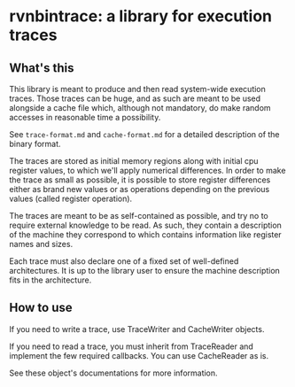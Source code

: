 # rvnbintrace: a library for execution traces

## What's this

This library is meant to produce and then read system-wide execution traces. Those traces can be huge, and as such are
meant to be used alongside a cache file which, although not mandatory, do make random accesses in reasonable time a
possibility.

See `trace-format.md` and `cache-format.md` for a detailed description of the binary format.

The traces are stored as initial memory regions along with initial cpu register values, to which we'll apply numerical differences. In order to make the trace as small as possible, it is possible to store register differences either as
brand new values or as operations depending on the previous values (called register operation).

The traces are meant to be as self-contained as possible, and try no to require external knowledge to be read. As such,
they contain a description of the machine they correspond to which contains information like register names and sizes.

Each trace must also declare one of a fixed set of well-defined architectures. It is up to the library user to ensure
the machine description fits in the architecture.

## How to use

If you need to write a trace, use TraceWriter and CacheWriter objects.

If you need to read a trace, you must inherit from TraceReader and implement the few required callbacks. You can use CacheReader as is.

See these object's documentations for more information.
